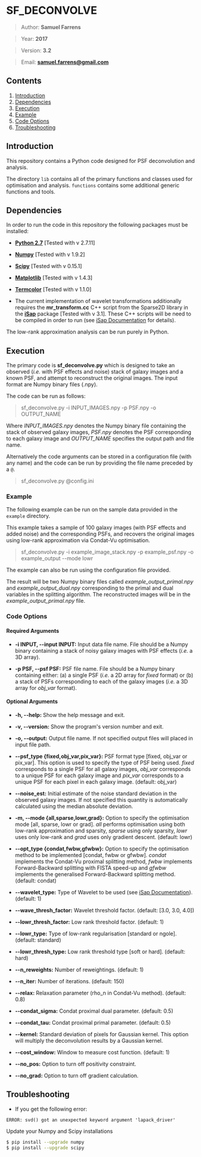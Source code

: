 SF_DECONVOLVE
=============

> Author: **Samuel Farrens**

> Year: **2017**

> Version: **3.2**

> Email: **[samuel.farrens@gmail.com](mailto:samuel.farrens@gmail.com)**

Contents
------------
1. [Introduction](#intro_anchor)
1. [Dependencies](#depend_anchor)
1.  [Execution](#exe_anchor)
  1. [Example](#eg_anchor)
  1. [Code Options](#opt_anchor)
1. [Troubleshooting](#trouble)

<a name="intro_anchor"></a>
## Introduction

This repository contains a Python code designed for PSF deconvolution and analysis.

The directory ``lib`` contains all of the primary functions and classes used for optimisation and analysis. ``functions`` contains some additional generic functions and tools.

<a name="depend_anchor"></a>
## Dependencies

In order to run the code in this repository the following packages must be installed:

* **[Python 2.7](https://www.python.org/download/releases/2.7/)</a>**
[Tested with v 2.7.11]

* **[Numpy](http://www.numpy.org/)** [Tested with v 1.9.2]

* **[Scipy](http://www.scipy.org/)** [Tested with v 0.15.1]

* **[Matplotlib](http://matplotlib.org/)** [Tested with v 1.4.3]

* **[Termcolor](https://pypi.python.org/pypi/termcolor)** [Tested with v 1.1.0]

* The current implementation of wavelet transformations additionally requires the **mr_transform.cc** C++ script from the Sparse2D library in the **[iSap](http://www.cosmostat.org/software/isap/)** package [Tested with v 3.1]. These C++ scripts will be need to be compiled in order to run (see [iSap Documentation](http://www.cosmostat.org/wp-content/uploads/2014/12/doc_iSAP.pdf) for details).

The low-rank approximation analysis can be run purely in Python.

<a name="exe_anchor"></a>
## Execution

The primary code is **sf_deconvolve.py** which is designed to take an observed (*i.e.* with PSF effects and noise) stack of galaxy images and a known PSF, and attempt to reconstruct the original images. The input format are Numpy binary files (.npy).

The code can be run as follows:

> sf_deconvolve.py -i INPUT_IMAGES.npy -p PSF.npy -o OUTPUT_NAME

Where *INPUT_IMAGES.npy* denotes the Numpy binary file containing the stack of observed galaxy images, *PSF.npy* denotes the PSF corresponding to each galaxy image and *OUTPUT_NAME* specifies the output path and file name.

Alternatively the code arguments can be stored in a configuration file (with any name) and the code can be run by providing
the file name preceded by a `@`.

> sf_deconvolve.py @config.ini


<a name="eg_anchor"></a>
### Example

The following example can be run on the sample data provided in the ``example`` directory.

This example takes a sample of 100 galaxy images (with PSF effects and added noise) and the corresponding PSFs, and recovers the original images using low-rank approximation via Condat-Vu optimisation.

> sf_deconvolve.py -i example_image_stack.npy -p example_psf.npy -o example_output --mode lowr

The example can also be run using the configuration file provided.

The result will be two Numpy binary files called *example_output_primal.npy* and *example_output_dual.npy* corresponding to the primal and dual variables in the splitting algorithm. The reconstructed images will be in the *example_output_primal.npy* file.

<a name="opt_anchor"></a>
### Code Options

#### Required Arguments

* **-i INPUT, --input INPUT:** Input data file name. File should be a Numpy binary containing a stack of noisy galaxy images with PSF effects (*i.e.* a 3D array).

* **-p PSF, --psf PSF:** PSF file name. File should be a Numpy binary containing either: (a) a single PSF (*i.e.* a 2D array for *fixed* format) or (b) a stack of PSFs corresponding to each of the galaxy images (*i.e.* a 3D array for *obj_var* format).

#### Optional Arguments

* **-h, --help:** Show the help message and exit.

* **-v, --version:** Show the program's version number and exit.

* **-o, --output:** Output file name. If not specified output files will placed in input file path.

* **--psf_type {fixed,obj_var,pix_var}:** PSF format type [fixed, obj_var or pix_var]. This option is used to specify the type of PSF being used. *fixed* corresponds to a single PSF for all galaxy images, *obj_var* corresponds to a unique PSF for each galaxy image and *pix_var* corresponds to a unique PSF for each pixel in each galaxy image. (default: obj_var)

* **--noise_est:** Initial estimate of the noise standard deviation in the observed galaxy images. If not specified this quantity is automatically calculated using the median absolute deviation.

* **-m, --mode {all,sparse,lowr,grad}:** Option to specify the optimisation mode [all, sparse, lowr or grad]. *all* performs optimisation using both low-rank approximation and sparsity, *sparse* using only sparsity, *lowr* uses only low-rank and *grad* uses only gradient descent. (default: lowr)

* **--opt_type {condat,fwbw,gfwbw}:** Option to specify the optimisation method to be implemented [condat, fwbw or gfwbw]. *condat* implements the Condat-Vu proximal splitting method, *fwbw* implements Forward-Backward splitting with FISTA speed-up and *gfwbw* implements the generalised Forward-Backward splitting method. (default: condat)

* **--wavelet_type:** Type of Wavelet to be used (see [iSap Documentation](http://www.cosmostat.org/wp-content/uploads/2014/12/doc_iSAP.pdf)). (default: 1)

* **--wave_thresh_factor:** Wavelet threshold factor. (default: [3.0, 3.0, 4.0])

* **--lowr_thresh_factor:** Low rank threshold factor. (default: 1)

* **--lowr_type:** Type of low-rank regularisation [standard or ngole]. (default: standard)

* **--lowr_thresh_type:** Low rank threshold type [soft or hard]. (default: hard)

* **--n_reweights:** Number of reweightings. (default: 1)

* **--n_iter:** Number of iterations. (default: 150)

* **--relax:** Relaxation parameter (rho_n in Condat-Vu method). (default: 0.8)

* **--condat_sigma:** Condat proximal dual parameter. (default: 0.5)

* **--condat_tau:** Condat proximal primal parameter. (default: 0.5)

* **--kernel:** Standard deviation of pixels for Gaussian kernel. This option will multiply the deconvolution results by a Gaussian kernel.

* **--cost_window:** Window to measure cost function. (default: 1)

* **--no_pos:** Option to turn off positivity constraint.

* **--no_grad:** Option to turn off gradient calculation.

<a name="trouble"></a>
## Troubleshooting

* If you get the following error:

`ERROR: svd() got an unexpected keyword argument 'lapack_driver'`

Update your Numpy and Scipy installations

```bash
$ pip install --upgrade numpy
$ pip install --upgrade scipy
```
